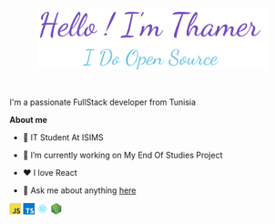 <p align="center"><a href="https://github.com/th23mer"><img width="80%" alt="Hello, I'm Thamer. I do open source!" src="./assets/gh-readme-header.png" /></a></p>

<br />

I'm a passionate FullStack developer from Tunisia

**About me**

- 💼 IT Student At ISIMS
  
- 🔭 I’m currently working on My End Of Studies Project

- ❤️ I love React

- 💬 Ask me about anything [here](https://github.com/th23mer/th23amer/issues)

<code><img height="20" alt="javascript" src="https://raw.githubusercontent.com/github/explore/80688e429a7d4ef2fca1e82350fe8e3517d3494d/topics/javascript/javascript.png"></code>
<code><img height="20" alt="typescript" src="https://raw.githubusercontent.com/github/explore/80688e429a7d4ef2fca1e82350fe8e3517d3494d/topics/typescript/typescript.png"></code>
<code><img height="20" alt="react" src="https://raw.githubusercontent.com/github/explore/80688e429a7d4ef2fca1e82350fe8e3517d3494d/topics/react/react.png"></code>
<code><img height="20" alt="nodejs" src="https://raw.githubusercontent.com/github/explore/80688e429a7d4ef2fca1e82350fe8e3517d3494d/topics/nodejs/nodejs.png"></code>    
